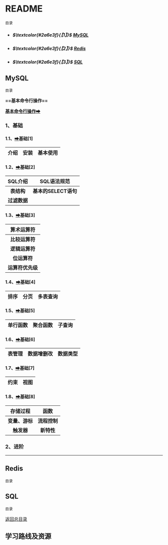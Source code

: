 # README

<a id="0">`目录`</a>

- ##### $\textcolor{#2a6e3f}{【1】}$ [MySQL](#1) 

- ##### $\textcolor{#2a6e3f}{【2】}$ [Redis](#2) 

- ##### $\textcolor{#2a6e3f}{【3】}$ [SQL](#3)

## MySQL

<a id="1">`目录`</a>

**==基本命令行操作==**

**[基本命令行操作➡](./MySQL/order.md)**

### 1、基础

#### 1.1、[➡](./MySQL/basic/basic[1].md)基础[1]

| 介绍 | 安装 | 基本使用 |
| :--: | :--: | :------: |

#### 1.2、[➡](./MySQL/basic/basic[2].md)基础[2]

|   SQL介绍    |     SQL语法规范      |
| :----------: | :------------------: |
|  **表结构**  | **基本的SELECT语句** |
| **过滤数据** |                      |

#### 1.3、[➡](./MySQL/basic/basic[3].md)基础[3]

|    算术运算符    |
| :--------------: |
|  **比较运算符**  |
|  **逻辑运算符**  |
|   **位运算符**   |
| **运算符优先级** |

#### 1.4、[➡](./MySQL/basic/basic[4].md)基础[4]

| 排序 | 分页 | 多表查询 |
| :--: | :--: | :------: |

#### 1.5、[➡](./MySQL/basic/basic[5].md)基础[5]

| 单行函数 | 聚合函数 | 子查询 |
| :------: | :------: | :----: |

#### 1.6、[➡](./MySQL/basic/basic[6].md)基础[6]

| 表管理 | 数据增删改 | 数据类型 |
| :----: | :--------: | :------: |


#### 1.7、[➡](./MySQL/basic/basic[7].md)基础[7]

| 约束 | 视图 |
| :--: | :--: |

#### 1.8、[➡](./MySQL/basic/basic[8].md)基础[8]

|    存储过程    |     函数     |
| :------------: | :----------: |
| **变量、游标** | **流程控制** |
|   **触发器**   |  **新特性**  |

### 2、进阶



---

## Redis

<a id="2">`目录`</a>

## SQL

<a id="3">`目录`</a>

[返回总目录](#0)

## 学习路线及资源
